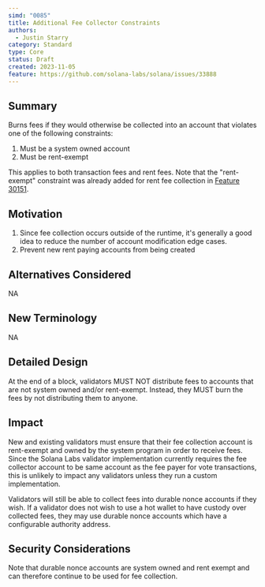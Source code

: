 ```yaml
---
simd: "0085"
title: Additional Fee Collector Constraints
authors:
  - Justin Starry
category: Standard
type: Core
status: Draft
created: 2023-11-05
feature: https://github.com/solana-labs/solana/issues/33888
---
```


## Summary

Burns fees if they would otherwise be collected into an account that violates
one of the following constraints:

1. Must be a system owned account
2. Must be rent-exempt

This applies to both transaction fees and rent fees. Note that the "rent-exempt"
constraint was already added for rent fee collection in
[Feature 30151](https://github.com/solana-labs/solana/issues/30151).

## Motivation

1. Since fee collection occurs outside of the runtime, it's generally a good
   idea to reduce the number of account modification edge cases.
2. Prevent new rent paying accounts from being created

## Alternatives Considered

NA

## New Terminology

NA

## Detailed Design

At the end of a block, validators MUST NOT distribute fees to accounts that are
not system owned and/or rent-exempt. Instead, they MUST burn the fees by not
distributing them to anyone.

## Impact

New and existing validators must ensure that their fee collection account is
rent-exempt and owned by the system program in order to receive fees. Since the
Solana Labs validator implementation currently requires the fee collector
account to be same account as the fee payer for vote transactions, this is
unlikely to impact any validators unless they run a custom implementation.

Validators will still be able to collect fees into durable nonce accounts if
they wish. If a validator does not wish to use a hot wallet to have custody
over collected fees, they may use durable nonce accounts which have a
configurable authority address.

## Security Considerations

Note that durable nonce accounts are system owned and rent exempt and can
therefore continue to be used for fee collection.
